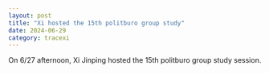 ```yaml
---
layout: post
title: "Xi hosted the 15th politburo group study"
date: 2024-06-29
category: tracexi
---
```


On 6/27 afternoon, Xi Jinping hosted the 15th politburo group study session.
